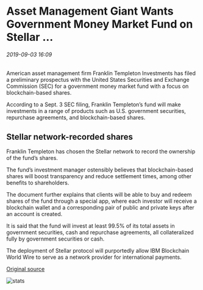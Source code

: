 # Asset Management Giant Wants Government Money Market Fund on Stellar ...

###### 2019-09-03 16:09

American asset management firm Franklin Templeton Investments has filed a preliminary prospectus with the United States Securities and Exchange Commission (SEC) for a government money market fund with a focus on blockchain-based shares.

According to a Sept. 3 SEC filing, Franklin Templeton’s fund will make investments in a range of products such as U.S. government securities, repurchase agreements, and blockchain-based shares.

## Stellar network-recorded shares

Franklin Templeton has chosen the Stellar network to record the ownership of the fund’s shares.

The fund’s investment manager ostensibly believes that blockchain-based shares will boost transparency and reduce settlement times, among other benefits to shareholders.

The document further explains that clients will be able to buy and redeem shares of the fund through a special app, where each investor will receive a blockchain wallet and a corresponding pair of public and private keys after an account is created.

It is said that the fund will invest at least 99.5% of its total assets in government securities, cash and repurchase agreements, all collateralized fully by government securities or cash.

The deployment of Stellar protocol will purportedly allow IBM Blockchain World Wire to serve as a network provider for international payments.

[Original source](https://cointelegraph.com/news/asset-management-giant-puts-government-money-market-fund-on-stellar)

![stats](https://c.statcounter.com/11760860/0/a89fa40b/1/ "stats")